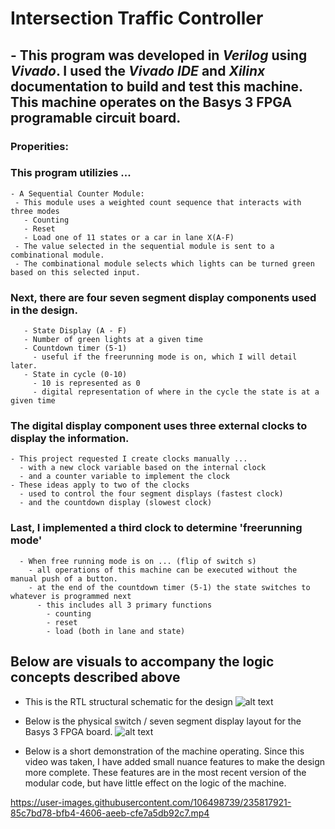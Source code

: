 # Intersection Traffic Controller 

## - This program was developed in *Verilog* using *Vivado*. I used the *Vivado IDE* and *Xilinx* documentation to build and test this machine. This machine operates on the **Basys 3 FPGA** programable circuit board.  

### **Properities:** 

### This program utilizies ... 
    - A Sequential Counter Module:
     - This module uses a weighted count sequence that interacts with three modes
       - Counting 
       - Reset
       - Load one of 11 states or a car in lane X(A-F) 
     - The value selected in the sequential module is sent to a combinational module. 
     - The combinational module selects which lights can be turned green based on this selected input. 
  
  
### Next, there are four seven segment display components used in the design.
       - State Display (A - F)
       - Number of green lights at a given time 
       - Countdown timer (5-1) 
         - useful if the freerunning mode is on, which I will detail later. 
       - State in cycle (0-10)
         - 10 is represented as 0
         - digital representation of where in the cycle the state is at a given time

### The digital display component uses three external clocks to display the information. 
    - This project requested I create clocks manually ...
      - with a new clock variable based on the internal clock
      - and a counter variable to implement the clock 
    - These ideas apply to two of the clocks
      - used to control the four segment displays (fastest clock)
      - and the countdown display (slowest clock)
 ### Last, I implemented a third clock to determine 'freerunning mode'
      - When free running mode is on ... (flip of switch s)
        - all operations of this machine can be executed without the manual push of a button. 
        - at the end of the countdown timer (5-1) the state switches to whatever is programmed next
          - this includes all 3 primary functions 
            - counting 
            - reset
            - load (both in lane and state)


## Below are visuals to accompany the logic concepts described above 

- This is the RTL structural schematic for the design 
![alt text](FinalProjectSchematic2742.png "Schematic")

- Below is the physical switch / seven segment display layout for the Basys 3 FPGA board. 
![alt text](ConstraintLayout.jpg "Board Layout")

- Below is a short demonstration of the machine operating. Since this video was taken, I have added small nuance features to make the design more complete. These features are in the most recent version of the modular code, but have little effect on the logic of the machine. 
  




https://user-images.githubusercontent.com/106498739/235817921-85c7bd78-bfb4-4606-aeeb-cfe7a5db92c7.mp4



